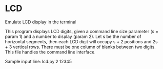 # LCD
Emulate LCD display in the terminal

 This program displays LCD digits, given a command line size 
 parameter (s = param 1) and a number to display (param 2).
 Let s be the number of horizontal segments, then each LCD digit will
 occupy s + 2 positions and 2s + 3 vertical rows.
 There must be one column of blanks between two digits.
 This file handles the command line interface.

Sample input line:   lcd.py 2 12345
